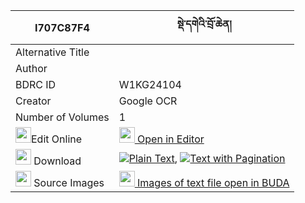 |I707C87F4|སྡེ་དགེའི་བྲོ་ཆེན། 
| --- | --- 
|Alternative Title |
|Author | 
|BDRC ID | W1KG24104
|Creator | Google OCR
|Number of Volumes| 1
|<img width="25" src="https://img.icons8.com/color/25/000000/edit-property.png">Edit Online| [<img width="25" src="https://avatars.githubusercontent.com/u/45091458?s=200&v=4"> Open in Editor](http://editor.openpecha.org/I707C87F4)
|<img width="25" src="https://img.icons8.com/fluent/48/000000/download-2.png"/>  Download | [![](https://img.icons8.com/color/20/000000/txt.png)Plain Text](https://github.com/Openpecha/I707C87F4/releases/download/v1/derge_i_dro_chen_plain_I707C87F4.zip), [![](https://img.icons8.com/color/20/000000/txt.png)Text with Pagination](https://github.com/Openpecha/I707C87F4/releases/download/v1/derge_i_dro_chen_pages_I707C87F4.zip)
|<img width="25" src="https://img.icons8.com/plasticine/100/000000/pictures-folder.png"/>  Source Images | [<img width="25" src="https://library.bdrc.io/icons/BUDA-small.svg"> Images of text file open in BUDA](https://library.bdrc.io/show/bdr:W1KG24104)